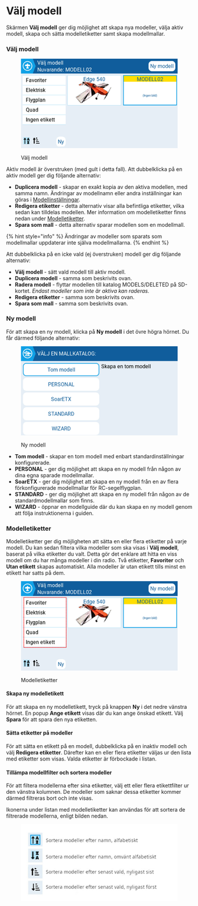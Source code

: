 # Välj modell

Skärmen **Välj modell** ger dig möjlighet att skapa nya modeller, välja aktiv modell, skapa och sätta modelletiketter samt skapa modellmallar.

### Välj modell

<figure><img src="../../.gitbook/assets/selectmodel.png" alt=""><figcaption><p>Välj modell</p></figcaption></figure>

Aktiv modell är överstruken (med gult i detta fall). Att dubbelklicka på en aktiv modell ger dig följande alternativ:

* **Duplicera modell** - skapar en exakt kopia av den aktiva modellen, med samma namn. Ändringar av modellnamn eller andra inställningar kan göras i [Modellinställningar](model-settings/model-setup/).
* **Redigera etiketter** - detta alternativ visar alla befintliga etiketter, vilka sedan kan tilldelas modellen. Mer information om modelletiketter finns nedan under [Modelletiketter](select-model.md#modelletiketter).
* **Spara som mall** - detta alternativ sparar modellen som en modellmall.

{% hint style="info" %}
Ändringar av modeller som sparats som modellmallar uppdaterar inte själva modellmallarna.
{% endhint %}

Att dubbelklicka på en icke vald (ej överstruken) modell ger dig följande alternativ:

* **Välj modell** - sätt vald modell till aktiv modell.
* **Duplicera modell** - samma som beskrivits ovan.
* **Radera modell** - flyttar modellen till katalog MODELS/DELETED på SD-kortet. _Endast modeller som inte är aktiva kan raderas._
* **Redigera etiketter** - samma som beskrivits ovan.
* **Spara som mall** - samma som beskrivits ovan.

### Ny modell

För att skapa en ny modell, klicka på **Ny modell** i det övre högra hörnet. Du får därmed följande alternativ:

<figure><img src="../../.gitbook/assets/newmodel.png" alt=""><figcaption><p>Ny modell</p></figcaption></figure>

* **Tom modell** - skapar en tom modell med enbart standardinställningar konfigurerade.
* **PERSONAL** - ger dig möjlighet att skapa en ny modell från någon av dina egna sparade modellmallar.
* **SoarETX** - ger dig möjlighet att skapa en ny modell från en av flera förkonfigurerade modellmallar för RC-segelflygplan.
* **STANDARD** - ger dig möjlighet att skapa en ny modell från någon av de standardmodellmallar som finns.
* **WIZARD** - öppnar en modellguide där du kan skapa en ny modell genom att följa instruktionerna i guiden.

### Modelletiketter

Modelletiketter ger dig möjligheten att sätta en eller flera etiketter på varje modell. Du kan sedan filtera vilka modeller som ska visas i **Välj modell**, baserat på vilka etiketter du valt. Detta gör det enklare att hitta en viss modell om du har många modeller i din radio. Två etiketter, **Favoriter** och **Utan etikett** skapas automatiskt. Alla modeller är utan etikett tills minst en etikett har satts på dem.

<figure><img src="../../.gitbook/assets/modellabels.png" alt=""><figcaption><p>Modelletiketter</p></figcaption></figure>

#### Skapa ny modelletikett

För att skapa en ny modelletikett, tryck på knappen **Ny** i det nedre vänstra hörnet. En popup **Ange etikett** visas där du kan ange önskad etikett. Välj **Spara** för att spara den nya etiketten.

#### Sätta etiketter på modeller

För att sätta en etikett på en modell, dubbelklicka på en inaktiv modell och välj **Redigera etiketter**. Därefter kan en eller flera etiketter väljas ur den lista med etiketter som visas. Valda etiketter är förbockade i listan.

#### Tillämpa modellfilter och sortera modeller

För att filtera modellerna efter sina etiketter, välj ett eller flera etikettfilter ur den vänstra kolumnen. De modeller som saknar dessa etiketter kommer därmed filtreras bort och inte visas.

Ikonerna under listan med modelletiketter kan användas för att sortera de filtrerade modellerna, enligt bilden nedan.

<figure><img src="../../.gitbook/assets/labelsort.jpg" alt=""><figcaption></figcaption></figure>
